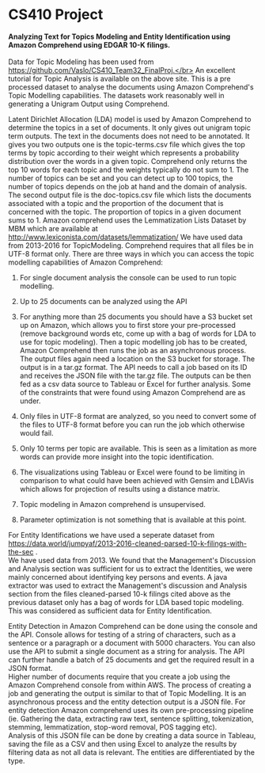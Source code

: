 # CS410 Project
<b>Analyzing Text for Topics Modeling and Entity Identification using Amazon Comprehend using EDGAR 10-K filings.</b></br></br>
Data for Topic Modeling has been used from https://github.com/Vaslo/CS410_Team32_FinalProj.</br>
An excellent tutorial for Topic Analysis is available on the above site. This is a pre processed dataset to analyse the documents using Amazon Comprehend's Topic Modelling capabilities. 
The datasets work reasonably well in generating a Unigram Output using Comprehend. </br>

Latent Dirichlet Allocation (LDA) model is used by Amazon Comprehend to determine the topics in a set of documents. It only gives out unigram topic term outputs. The text in the documents does not need to be annotated. It gives you two outputs one is the topic-terms.csv file which gives the top terms by topic according to their weight which represents a probability distribution over the words in a given topic. Comprehend only returns the top 10 words for each topic and the weights typically do not sum to 1. The number of topics can be set and you can detect up to 100 topics, the number of topics depends on the job at hand and the domain of analysis.
The second output file is the doc-topics.csv file which lists the documents associated with a topic and the proportion of the document that is concerned with the topic. The proportion of topics in a given document sums to 1. 
Amazon comprehend uses the Lemmatization Lists Dataset by MBM which are available at http://www.lexiconista.com/datasets/lemmatization/ 
We have used data from 2013-2016 for TopicModeling.
Comprehend requires that all files be in UTF-8 format only. 
There are three ways in which you can access the topic modelling capabilities of Amazon Comprehend:
1.	For single document analysis the console can be used to run topic modelling. 
2.	Up to 25 documents can be analyzed using the API
3.	For anything more than 25 documents you should have a S3 bucket set up on Amazon, which allows you to first store your pre-processed (remove background words etc, come up with a bag of words for LDA to use for topic modeling). Then a topic modelling job has to be created, Amazon Comprehend then runs the job as an asynchronous process. The output files again need a location on the S3 bucket for storage. The output is in a tar.gz format. The API needs to call a job based on its ID and receives the JSON file with the tar.gz file. 
The outputs can be then fed as a csv data source to Tableau or Excel for further analysis. 
Some of the constraints that were found using Amazon Comprehend are as under.
1.	Only files in UTF-8 format are analyzed, so you need to convert some of the files to UTF-8 format before you can run the job which otherwise would fail.
2.	Only 10 terms per topic are available. This is seen as a limitation as more words can provide more insight into the topic identification.

3.	The visualizations using Tableau or Excel were found to be limiting in comparison to what could have been achieved with Gensim and LDAVis which allows for projection of results using a distance matrix.
4.	Topic modeling in Amazon comprehend is unsupervised. 
5.	Parameter optimization is not something that is available at this point. 

For Entity Identifications we have used a seperate dataset from https://data.world/jumpyaf/2013-2016-cleaned-parsed-10-k-filings-with-the-sec . </br>
We have used data from 2013.
We found that the Management's Discussion and Analysis section was sufficient for us to extract the Identities, we were mainly concerned about identifying key persons and events. A java extractor was used to extract the Management's discussion and Analysis section from the files cleaned-parsed 10-k filings cited above as the previous dataset only has a bag of words for LDA based topic modeling. This was considered as sufficient data for Entity Identification.

Entity Detection in Amazon Comprehend can be done using the console and the API. Console allows for testing of a string of characters, such as a sentence or a paragraph or a document with 5000 characters. You can also use the API to submit a single document as a string for analysis. The API can further handle a batch of 25 documents and get the required result in a JSON format.<br> 
Higher number of documents require that you create a job using the Amazon Comprehend console from within AWS. The process of creating a job and generating the output is similar to that of Topic Modelling. It is an asynchronous process and the entity detection output is a JSON file.  For entity detection Amazon comprehend uses its own pre-processing pipeline (ie. Gathering the data, extracting raw text, sentence splitting, tokenization, stemming, lemmatization, stop-word removal, POS tagging etc). <br>
Analysis of this JSON file can be done by creating a data source in Tableau, saving the file as a CSV and then using Excel to analyze the results by filtering data as not all data is relevant. The entities are differentiated by the type. 

